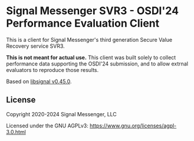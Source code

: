 # Signal Messenger SVR3 - OSDI'24 Performance Evaluation Client 
This is a client for Signal Messenger's third generation Secure Value Recovery service SVR3.

**This is not meant for actual use.** This client was built solely to collect performance data supporting the OSDI'24 submission, and to allow extrnal evaluators to reproduce those results.

Based on [libsignal v0.45.0](https://github.com/signalapp/libsignal/releases/tag/v0.45.0).

## License

Copyright 2020-2024 Signal Messenger, LLC

Licensed under the GNU AGPLv3: https://www.gnu.org/licenses/agpl-3.0.html
